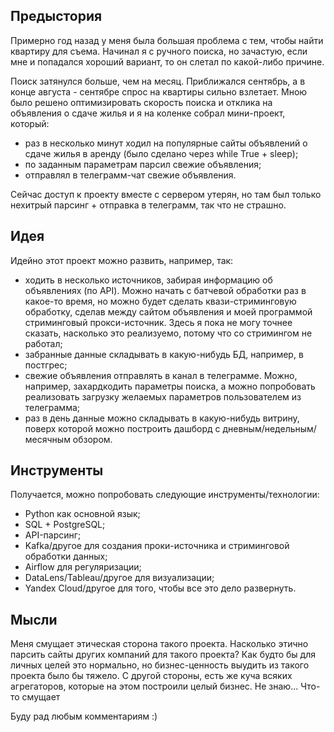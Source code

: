 ## Предыстория

Примерно год назад у меня была большая проблема с тем, чтобы найти квартиру для съема. Начинал я с ручного поиска, но зачастую, если мне и попадался хороший вариант, то он слетал по какой-либо причине.

Поиск затянулся больше, чем на месяц. Приближался сентябрь, а в конце августа - сентябре спрос на квартиры сильно взлетает. Мною было решено оптимизировать скорость поиска и отклика на объявления о сдаче жилья и я на коленке собрал мини-проект, который:

- раз в несколько минут ходил на популярные сайты объявлений о сдаче жилья в аренду (было сделано через while True + sleep);
- по заданным параметрам парсил свежие объявления;
- отправлял в телеграмм-чат свежие объявления.

Сейчас доступ к проекту вместе с сервером утерян, но там был только нехитрый парсинг + отправка в телеграмм, так что не страшно.

## Идея

Идейно этот проект можно развить, например, так:

- ходить в несколько источников, забирая информацию об объявлениях (по API). Можно начать с батчевой обработки раз в какое-то время, но можно будет сделать квази-стриминговую обработку, сделав между сайтом объявления и моей программой стриминговый прокси-источник. Здесь я пока не могу точнее сказать, насколько это реализуемо, потому что со стримингом не работал;
- забранные данные складывать в какую-нибудь БД, например, в постгрес;
- свежие объявления отправлять в канал в телеграмме. Можно, например, захардкодить параметры поиска, а можно попробовать реализовать загрузку желаемых параметров пользователем из телеграмма;
- раз в день данные можно складывать в какую-нибудь витрину, поверх которой можно построить дашборд с дневным/недельным/месячным обзором.

## Инструменты

Получается, можно попробовать следующие инструменты/технологии:

- Python как основной язык;
- SQL + PostgreSQL;
- API-парсинг;
- Kafka/другое для создания проки-источника и стриминговой обработки данных;
- Airflow для регуляризации;
- DataLens/Tableau/другое для визуализации;
- Yandex Cloud/другое для того, чтобы все это дело развернуть.

## Мысли

Меня смущает этическая сторона такого проекта. Насколько этично парсить сайты других компаний для такого проекта? Как будто бы для личных целей это нормально, но бизнес-ценность выудить из такого проекта было бы тяжело. С другой стороны, есть же куча всяких агрегаторов, которые на этом построили целый бизнес. Не знаю... Что-то смущает

Буду рад любым комментариям :)
